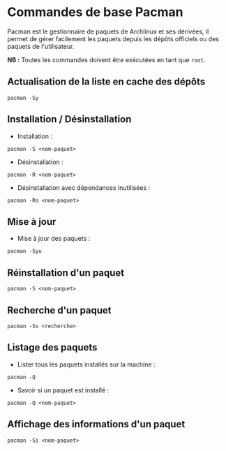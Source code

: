 # Commandes de base Pacman

Pacman est le gestionnaire de paquets de Archlinux et ses dérivées, il permet de gérer facilement les paquets depuis les dépôts officiels ou des paquets de l'utilisateur.

**NB :** Toutes les commandes doivent être exécutées en tant que `root`.

## Actualisation de la liste en cache des dépôts

```
pacman -Sy
```

## Installation / Désinstallation
- Installation :
```
pacman -S <nom-paquet>
```
- Désinstallation :
```
pacman -R <nom-paquet>
```
- Désinstallation avec dépendances inutilisées :
```
pacman -Rs <nom-paquet>
```

## Mise à jour
- Mise à jour des paquets :
```
pacman -Syu
```

## Réinstallation d'un paquet
```
pacman -S <nom-paquet>
```

## Recherche d'un paquet
```
pacman -Ss <recherche>
```

## Listage des paquets
- Lister tous les paquets installés sur la machine :
```
pacman -Q
```
- Savoir si un paquet est installé :
```
pacman -Q <nom-paquet>
```

## Affichage des informations d'un paquet
```
pacman -Si <nom-paquet>
```
